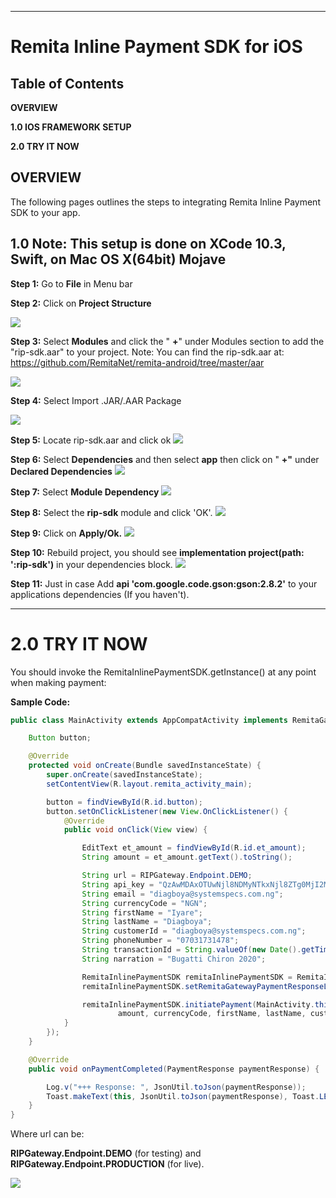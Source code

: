** **

# Remita Inline Payment SDK for iOS


## Table of Contents

**OVERVIEW**

**1.0  IOS FRAMEWORK SETUP**

**2.0  TRY IT NOW**


## OVERVIEW

The following pages outlines the steps to integrating Remita Inline Payment SDK to your app.

## 1.0         Note: This setup is done on XCode 10.3, Swift, on Mac OS X(64bit) Mojave

**Step 1:** Go to **File** in Menu bar

**Step 2:** Click on **Project Structure**

![](images/project_structure.JPG)
 

**Step 3:** Select **Modules** and click the &quot; **+**&quot; under Modules section to add the &quot;rip-sdk.aar&quot; to your project.
Note: You can find the rip-sdk.aar at: https://github.com/RemitaNet/remita-android/tree/master/aar

 ![](images/modules.JPG)



**Step 4:** Select Import .JAR/.AAR Package

 ![](images/aar_location.JPG)



**Step 5:** Locate rip-sdk.aar and click ok
 ![](images/import_module.JPG)


**Step 6:** Select **Dependencies** and then select **app** then click on &quot; **+&quot;** under **Declared Dependencies**
![](images/dependencies.JPG)
 

**Step 7:** Select **Module Dependency**
![](images/module_dependency.JPG)
 
**Step 8:** Select the **rip-sdk** module and click &#39;OK&#39;.
![](images/select_rip-sdk.JPG)
 
**Step 9:** Click on **Apply/Ok.**
![](images/select_rip-sdk_2.JPG)

**Step 10:** Rebuild project, you should see **implementation project(path: &#39;:rip-sdk&#39;)** in your dependencies block.
![](images/rebuild.JPG)

**Step 11:** Just in case
Add  **api 'com.google.code.gson:gson:2.8.2'** to your applications dependencies (If you haven't).
 
** **



# 2.0         TRY IT NOW

You should invoke the RemitaInlinePaymentSDK.getInstance() at any point when making payment:


**Sample Code:**
```java
public class MainActivity extends AppCompatActivity implements RemitaGatewayPaymentResponseListener {

    Button button;

    @Override
    protected void onCreate(Bundle savedInstanceState) {
        super.onCreate(savedInstanceState);
        setContentView(R.layout.remita_activity_main);

        button = findViewById(R.id.button);
        button.setOnClickListener(new View.OnClickListener() {
            @Override
            public void onClick(View view) {

                EditText et_amount = findViewById(R.id.et_amount);
                String amount = et_amount.getText().toString();

                String url = RIPGateway.Endpoint.DEMO;
                String api_key = "QzAwMDAxOTUwNjl8NDMyNTkxNjl8ZTg0MjI2MDg4MjU0NzA2NTY2MTYwNGU1NjNiMjUzYjk4ZDQwZjljZGFiMTVmYTljMDUwMGQ0MDg2MjIyYjEyNTA1ZTE2MTMxNmE3ZjM1OTZmYmJkOTE2MTRiY2NmZTY5NTM4MGQ2MDBlZGJlZmM2ODc2YTc2M2M4MjgyZmFjODc=";
                String email = "diagboya@systemspecs.com.ng";
                String currencyCode = "NGN";
                String firstName = "Iyare";
                String lastName = "Diagboya";
                String customerId = "diagboya@systemspecs.com.ng";
                String phoneNumber = "07031731478";
                String transactionId = String.valueOf(new Date().getTime());
                String narration = "Bugatti Chiron 2020";

                RemitaInlinePaymentSDK remitaInlinePaymentSDK = RemitaInlinePaymentSDK.getInstance();
                remitaInlinePaymentSDK.setRemitaGatewayPaymentResponseListener(MainActivity.this);

                remitaInlinePaymentSDK.initiatePayment(MainActivity.this, url, api_key, email,
                        amount, currencyCode, firstName, lastName, customerId, phoneNumber, transactionId, narration);
            }
        });
    }

    @Override
    public void onPaymentCompleted(PaymentResponse paymentResponse) {

        Log.v("+++ Response: ", JsonUtil.toJson(paymentResponse));
        Toast.makeText(this, JsonUtil.toJson(paymentResponse), Toast.LENGTH_LONG);
    }
}
 ```


Where url can be:

**RIPGateway.Endpoint.DEMO** (for testing) and **RIPGateway.Endpoint.PRODUCTION** (for live).

![](images/inline_snapshot.JPG)
